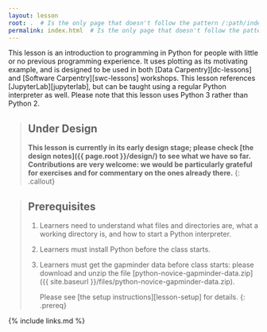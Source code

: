 ```yaml
---
layout: lesson
root: .  # Is the only page that doesn't follow the pattern /:path/index.html
permalink: index.html  # Is the only page that doesn't follow the pattern /:path/index.html
---
```


This lesson is an introduction to programming in Python for people with little or no previous 
programming experience. It uses plotting as its motivating example, and is designed to be used in 
both [Data Carpentry][dc-lessons] and [Software Carpentry][swc-lessons] workshops. 
This lesson references [JupyterLab][jupyterlab], but can be taught using a regular Python interpreter 
as well. Please note that this lesson uses Python 3 rather than Python 2.

> ## Under Design
>
> **This lesson is currently in its early design stage;
> please check [the design notes]({{ page.root }}/design/)
> to see what we have so far.
> Contributions are very welcome:
> we would be particularly grateful for exercises
> and for commentary on the ones already there.**
{: .callout}

> ## Prerequisites
>
> 1.  Learners need to understand what files and directories are,
>     what a working directory is,
>     and how to start a Python interpreter.
>
> 2. Learners must install Python before the class starts.
>
> 3. Learners must get the gapminder data before class starts:
>    please download and unzip the file 
>    [python-novice-gapminder-data.zip]({{ site.baseurl }}/files/python-novice-gapminder-data.zip).
>
>    Please see [the setup instructions][lesson-setup]
>    for details.
{: .prereq}

{% include links.md %}

